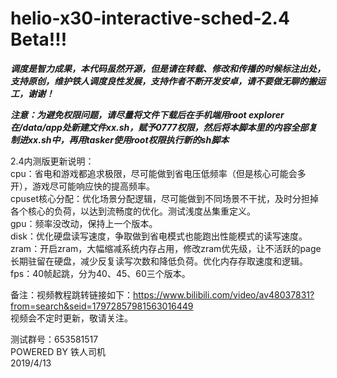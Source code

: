 # helio-x30-interactive-sched-2.4 Beta!!!

***调度是智力成果，本代码虽然开源，但是请在转载、修改和传播的时候标注出处，支持原创，维护铁人调度良性发展，支持作者不断开发安卓，请不要做无聊的搬运工，谢谢！***  

***注意：为避免权限问题，请尽量将文件下载后在手机端用root explorer在/data/app处新建文件xx.sh，赋予0777权限，然后将本脚本里的内容全部复制进xx.sh中，再用tasker使用root权限执行新的sh脚本***  

2.4内测版更新说明：  
cpu：省电和游戏都追求极限，尽可能做到省电压低频率（但是核心可能会多开），游戏尽可能响应快的提高频率。  
cpuset核心分配：优化场景分配逻辑，尽可能做到不同场景不干扰，及时分担掉各个核心的负荷，以达到流畅度的优化。测试浅度丛集重定义。  
gpu：频率没改动，保持上一个版本。  
disk：优化硬盘读写速度，争取做到省电模式也能跑出性能模式的读写速度。  
zram：开启zram，大幅缩减系统内存占用，修改zram优先级，让不活跃的page长期驻留在硬盘，减少反复读写次数和降低负荷。优化内存存取速度和逻辑。  
fps：40帧起跳，分为40、45、60三个版本。  

备注：视频教程跳转链接如下：https://www.bilibili.com/video/av48037831?from=search&seid=17972857981563016449  
视频会不定时更新，敬请关注。  

测试群号：653581517  
POWERED BY 铁人司机    
2019/4/13  